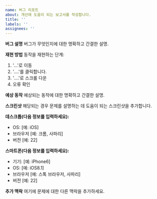 ```yaml
---
name: 버그 리포트
about: 개선에 도움이 되는 보고서를 작성합니다.
title: ''
labels: ''
assignees: ''
---
```


**버그 설명**
버그가 무엇인지에 대한 명확하고 간결한 설명.

**재현 방법**
동작을 재현하는 단계:

1. '...'로 이동
2. '....'를 클릭합니다.
3. '....'로 스크롤 다운
4. 오류 확인

**예상 동작**
예상되는 동작에 대한 명확하고 간결한 설명.

**스크린샷**
해당되는 경우 문제를 설명하는 데 도움이 되는 스크린샷을 추가합니다.

**데스크톱(다음 정보를 입력하세요):**

- OS: [예: iOS]
- 브라우저 [예: 크롬, 사파리]
- 버전 [예: 22]

**스마트폰(다음 정보를 입력하세요):**

- 기기: [예: iPhone6]
- OS: [예: iOS8.1]
- 브라우저 [예: 스톡 브라우저, 사파리]
- 버전 [예: 22]

**추가 맥락**
여기에 문제에 대한 다른 맥락을 추가하세요.
